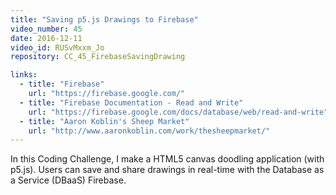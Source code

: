 ```yaml
---
title: "Saving p5.js Drawings to Firebase"
video_number: 45
date: 2016-12-11
video_id: RUSvMxxm_Jo
repository: CC_45_FirebaseSavingDrawing

links:
  - title: "Firebase"  
    url: "https://firebase.google.com/"
  - title: "Firebase Documentation - Read and Write"  
    url: "https://firebase.google.com/docs/database/web/read-and-write"
  - title: "Aaron Koblin's Sheep Market"  
    url: "http://www.aaronkoblin.com/work/thesheepmarket/"
---
```


In this Coding Challenge, I make a HTML5 canvas doodling application (with p5.js).  Users can save and share drawings in real-time with the Database as a Service (DBaaS) Firebase.